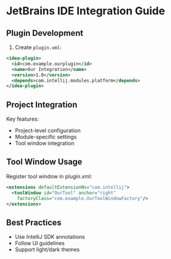 # JetBrains IDE Integration Guide

## Plugin Development
1. Create `plugin.xml`:
```xml
<idea-plugin>
  <id>com.example.ourplugin</id>
  <name>Our Integration</name>
  <version>1.0</version>
  <depends>com.intellij.modules.platform</depends>
</idea-plugin>
```

## Project Integration
Key features:
- Project-level configuration
- Module-specific settings
- Tool window integration

## Tool Window Usage
Register tool window in plugin.xml:
```xml
<extensions defaultExtensionNs="com.intellij">
  <toolWindow id="OurTool" anchor="right" 
    factoryClass="com.example.OurToolWindowFactory"/>
</extensions>
```

## Best Practices
- Use IntelliJ SDK annotations
- Follow UI guidelines
- Support light/dark themes